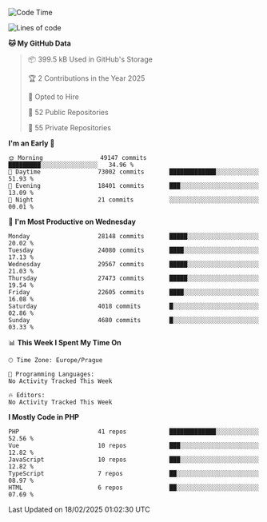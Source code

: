 <!--START_SECTION:waka-->
![Code Time](http://img.shields.io/badge/Code%20Time-1%2C584%20hrs%203%20mins-blue)

![Lines of code](https://img.shields.io/badge/From%20Hello%20World%20I%27ve%20Written-42.9%20million%20lines%20of%20code-blue)

**🐱 My GitHub Data** 

> 📦 399.5 kB Used in GitHub's Storage 
 > 
> 🏆 2 Contributions in the Year 2025
 > 
> 💼 Opted to Hire
 > 
> 📜 52 Public Repositories 
 > 
> 🔑 55 Private Repositories 
 > 
**I'm an Early 🐤** 

```text
🌞 Morning                49147 commits       █████████░░░░░░░░░░░░░░░░   34.96 % 
🌆 Daytime                73002 commits       █████████████░░░░░░░░░░░░   51.93 % 
🌃 Evening                18401 commits       ███░░░░░░░░░░░░░░░░░░░░░░   13.09 % 
🌙 Night                  21 commits          ░░░░░░░░░░░░░░░░░░░░░░░░░   00.01 % 
```
📅 **I'm Most Productive on Wednesday** 

```text
Monday                   28148 commits       █████░░░░░░░░░░░░░░░░░░░░   20.02 % 
Tuesday                  24080 commits       ████░░░░░░░░░░░░░░░░░░░░░   17.13 % 
Wednesday                29567 commits       █████░░░░░░░░░░░░░░░░░░░░   21.03 % 
Thursday                 27473 commits       █████░░░░░░░░░░░░░░░░░░░░   19.54 % 
Friday                   22605 commits       ████░░░░░░░░░░░░░░░░░░░░░   16.08 % 
Saturday                 4018 commits        █░░░░░░░░░░░░░░░░░░░░░░░░   02.86 % 
Sunday                   4680 commits        █░░░░░░░░░░░░░░░░░░░░░░░░   03.33 % 
```


📊 **This Week I Spent My Time On** 

```text
🕑︎ Time Zone: Europe/Prague

💬 Programming Languages: 
No Activity Tracked This Week

🔥 Editors: 
No Activity Tracked This Week
```

**I Mostly Code in PHP** 

```text
PHP                      41 repos            █████████████░░░░░░░░░░░░   52.56 % 
Vue                      10 repos            ███░░░░░░░░░░░░░░░░░░░░░░   12.82 % 
JavaScript               10 repos            ███░░░░░░░░░░░░░░░░░░░░░░   12.82 % 
TypeScript               7 repos             ██░░░░░░░░░░░░░░░░░░░░░░░   08.97 % 
HTML                     6 repos             ██░░░░░░░░░░░░░░░░░░░░░░░   07.69 % 
```




 Last Updated on 18/02/2025 01:02:30 UTC
<!--END_SECTION:waka-->
<!--
**AlexKratky/AlexKratky** is a ✨ _special_ ✨ repository because its `README.md` (this file) appears on your GitHub profile.

Here are some ideas to get you started:

- 🔭 I’m currently working on ...
- 🌱 I’m currently learning ...
- 👯 I’m looking to collaborate on ...
- 🤔 I’m looking for help with ...
- 💬 Ask me about ...
- 📫 How to reach me: ...
- 😄 Pronouns: ...
- ⚡ Fun fact: ...
-->
